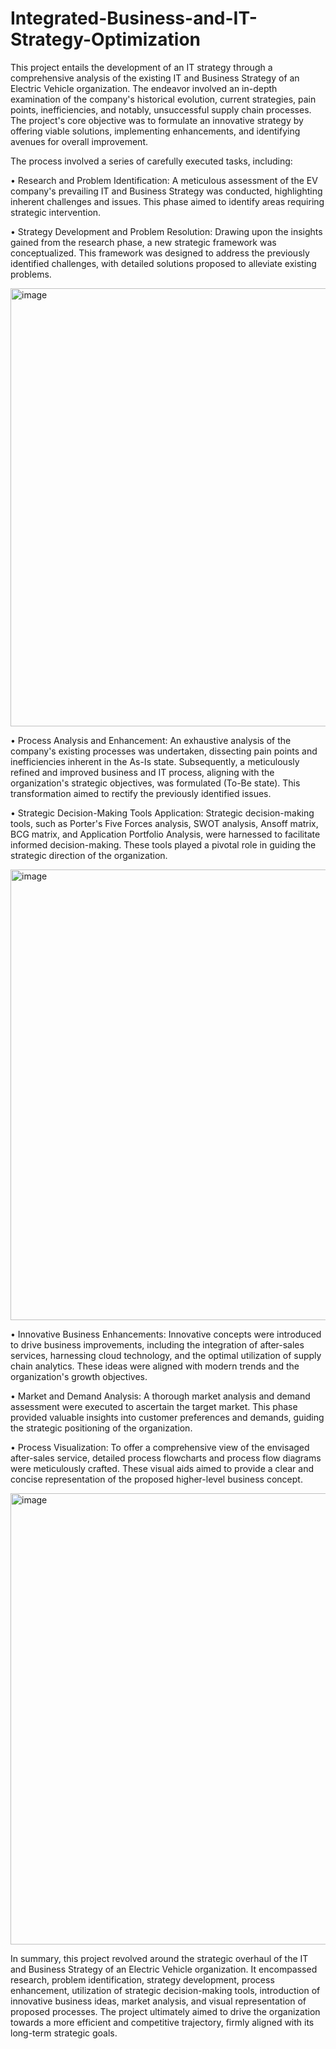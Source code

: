 # Integrated-Business-and-IT-Strategy-Optimization

This project entails the development of an IT strategy through a comprehensive analysis of the existing IT and Business Strategy of an Electric Vehicle organization. The endeavor involved an in-depth examination of the company's historical evolution, current strategies, pain points, inefficiencies, and notably, unsuccessful supply chain processes. The project's core objective was to formulate an innovative strategy by offering viable solutions, implementing enhancements, and identifying avenues for overall improvement.

The process involved a series of carefully executed tasks, including:

• Research and Problem Identification: A meticulous assessment of the EV company's prevailing IT and Business Strategy was conducted, highlighting inherent challenges and issues. This phase aimed to identify areas requiring strategic intervention.

• Strategy Development and Problem Resolution: Drawing upon the insights gained from the research phase, a new strategic framework was conceptualized. This framework was designed to address the previously identified challenges, with detailed solutions proposed to alleviate existing problems.

<img width="701" alt="image" src="https://github.com/KadamPriyanka11/Integrated-Business-and-IT-Strategy-Optimization/assets/115123187/ece2fab3-90bb-433e-a642-f333bdc04929">

• Process Analysis and Enhancement: An exhaustive analysis of the company's existing processes was undertaken, dissecting pain points and inefficiencies inherent in the As-Is state. Subsequently, a meticulously refined and improved business and IT process, aligning with the organization's strategic objectives, was formulated (To-Be state). This transformation aimed to rectify the previously identified issues.

• Strategic Decision-Making Tools Application: Strategic decision-making tools, such as Porter's Five Forces analysis, SWOT analysis, Ansoff matrix, BCG matrix, and Application Portfolio Analysis, were harnessed to facilitate informed decision-making. These tools played a pivotal role in guiding the strategic direction of the organization.

<img width="721" alt="image" src="https://github.com/KadamPriyanka11/Integrated-Business-and-IT-Strategy-Optimization/assets/115123187/63b12a26-f750-4ae0-8379-703ea18f67b9">


• Innovative Business Enhancements: Innovative concepts were introduced to drive business improvements, including the integration of after-sales services, harnessing cloud technology, and the optimal utilization of supply chain analytics. These ideas were aligned with modern trends and the organization's growth objectives.

• Market and Demand Analysis: A thorough market analysis and demand assessment were executed to ascertain the target market. This phase provided valuable insights into customer preferences and demands, guiding the strategic positioning of the organization.

• Process Visualization: To offer a comprehensive view of the envisaged after-sales service, detailed process flowcharts and process flow diagrams were meticulously crafted. These visual aids aimed to provide a clear and concise representation of the proposed higher-level business concept.

<img width="722" alt="image" src="https://github.com/KadamPriyanka11/Integrated-Business-and-IT-Strategy-Optimization/assets/115123187/8b1c55fc-6aa7-4407-8215-bcbb65efb888">

In summary, this project revolved around the strategic overhaul of the IT and Business Strategy of an Electric Vehicle organization. It encompassed research, problem identification, strategy development, process enhancement, utilization of strategic decision-making tools, introduction of innovative business ideas, market analysis, and visual representation of proposed processes. The project ultimately aimed to drive the organization towards a more efficient and competitive trajectory, firmly aligned with its long-term strategic goals.
